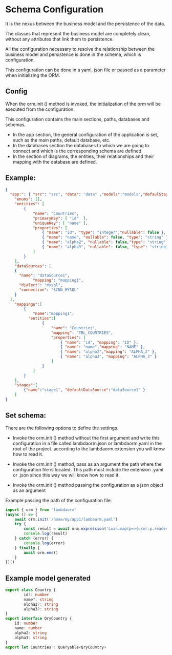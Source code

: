 # Schema Configuration

It is the nexus between the business model and the persistence of the data.

The classes that represent the business model are completely clean, without any attributes that link them to persistence.

All the configuration necessary to resolve the relationship between the business model and persistence is done in the schema, which is configuration.

This configuration can be done in a yaml, json file or passed as a parameter when initializing the ORM.

## Config

When the orm.init () method is invoked, the initialization of the orm will be executed from the configuration.

This configuration contains the main sections, paths, databases and schemas.

- In the app section, the general configuration of the application is set, such as the main paths, default database, etc.
- In the databases section the databases to which we are going to connect and which is the corresponding schema are defined
- In the section of diagrams, the entities, their relationships and their mapping with the database are defined.

## Example:

```json
{
  "app:": { "src": "src", "data": "data" ,"models":"models","defaulStage": "stage1" },
	"enums": [],
	"entities": [
		{
			"name": "Countries",
			"primaryKey": [ "id"  ],
			"uniqueKey": [ "name" ],
			"properties": [
				{ "name": "id", "type": "integer","nullable": false },
				{ "name": "name", "nullable": false, "type": "string" },
				{ "name": "alpha2", "nullable": false,"type": "string","length": 2 },
				{ "name": "alpha3", "nullable": false, "type": "string", "length": 3 }
			]
		}
	],		
	"dataSources": [
    {
      "name": "dataSource1",
			"mapping": "mapping1",
      "dialect": "mysql",
      "connection": "$CNN_MYSQL"
    }
  ],
	"mappings":[
		{
			"name":"mapping1",
		  "entities":[
				{
					"name": "Countries",
					"mapping": "TBL_COUNTRIES",
					"properties": [
						{ "name": "id", "mapping": "ID" },
						{ "name": "name","mapping": "NAME" },
						{ "name": "alpha2","mapping": "ALPHA_2" },
						{ "name": "alpha3", "mapping": "ALPHA_3" }
					]
				}
			]
		}
	],
	"stages":[
		{"name":"stage1", "defaultDataSource":"dataSource1" }
	]
}
```

## Set schema:

There are the following options to define the settings.

- Invoke the orm.init () method without the first argument and write this configuration in a file called lambdaorm.json or lambdaorm.yaml in the root of the project.
according to the lambdaorm extension you will know how to read it.

- Invoke the orm.init () method, pass as an argument the path where the configuration file is located.
This path must include the extension .yaml or .json since this way we will know how to read it.

- Invoke the orm.init () method passing the configuration as a json object as an argument

Example passing the path of the configuration file:

```ts
import { orm } from 'lambdaorm'
(async () => {
	await orm.init('/home/my/app1/lambaorm.yaml')
	try {
		const result = await orm.expression('Loan.map(p=>{user:p.reader.name,book:p.book.title,date:p.date})').execute('mydb')
		console.log(result)	
	} catch (error) {
		console.log(error)
	} finally {
		await orm.end()
	}
})()
```

## Example model generated

``` ts
export class Country {
		id?: number
		name?: string
		alpha2?: string
		alpha3?: string
}
export interface QryCountry {
	id: number
	name: number
	alpha2: string
	alpha3: string
}
export let Countries : Queryable<QryCountry>		
```
